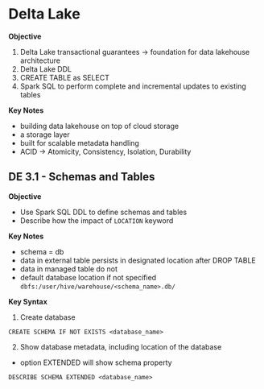 # Delta Lake

**Objective**
1. Delta Lake transactional guarantees -> foundation for data lakehouse architecture
2. Delta Lake DDL
3. CREATE TABLE as SELECT
4. Spark SQL to perform complete and incremental updates to existing tables

**Key Notes**
- building data lakehouse on top of cloud storage
- a storage layer
- built for scalable metadata handling
- ACID -> Atomicity, Consistency, Isolation, Durability

## DE 3.1 - Schemas and Tables
**Objective**
- Use Spark SQL DDL to define schemas and tables
- Describe how the impact of ```LOCATION``` keyword

**Key Notes**
- schema = db
- data in external table persists in designated location after DROP TABLE
- data in managed table do not
- default database location if not specified ```dbfs:/user/hive/warehouse/<schema_name>.db/```

**Key Syntax**
1. Create database
```
CREATE SCHEMA IF NOT EXISTS <database_name>
```

2. Show database metadata, including location of the database
* option EXTENDED will show schema property
```
DESCRIBE SCHEMA EXTENDED <database_name>
```